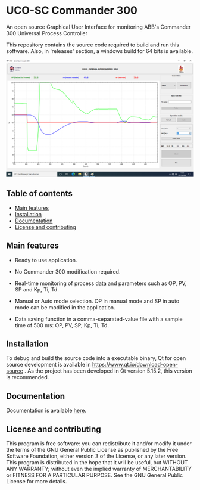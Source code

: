 # UCO-SC Commander 300
 An open source Graphical User Interface for monitoring ABB's Commander 300 Universal Process Controller

This repository contains the source code required to build and run this software. Also, in 'releases' section, a windows build for 64 bits is available.

</p>
</p>

<p align="center">
  <img src="https://github.com/AntonioRuizR/UCO-SC-Commander-300/blob/main/doc/media/mw2.png" alt="UCO - Serial Commander 300"/>
</p>

<h2>Table of contents</h2>
<p align="justify">
<ul>
<li><a href="#MainFeatures">Main features</a></li>
<li><a href="#Installation">Installation</a></li>
<li><a href="#Documentation">Documentation</a></li>
<li><a href="#LicenseContributing">License and contributing</a></li>
</ul>
</p>

<h2 name="MainFeatures">Main features</h2>

- Ready to use application.
  
- No Commander 300 modification required.
  
- Real-time monitoring of process data and parameters such as OP, PV, SP and Kp, Ti, Td.

- Manual or Auto mode selection. OP in manual mode and SP in auto mode can be modified in the application.

- Data saving function in a comma-separated-value file with a sample time of 500 ms: OP, PV, SP, Kp, Ti, Td.

<h2 name="Installation">Installation</h2>

To debug and build the source code into a executable binary, Qt for open source development is available in https://www.qt.io/download-open-source . As the project has been developed in Qt version 5.15.2, this version is recommended.

<h2 name="Documentation">Documentation</h2>

Documentation is available [here](https://github.com/AntonioRuizR/UCO-SC-Commander-300/blob/main/doc/UCO-SC-300ManualES.pdf).

<h2 name="LicenseContributing">License and contributing</h2>

This program is free software: you can redistribute it and/or modify it under the terms of the GNU General Public License as published by the Free Software Foundation, either version 3 of the License, or any later version.
This program is distributed in the hope that it will be useful, but WITHOUT ANY WARRANTY; without even the implied warranty of MERCHANTABILITY or FITNESS FOR A PARTICULAR PURPOSE. See the GNU General Public License for more details.
